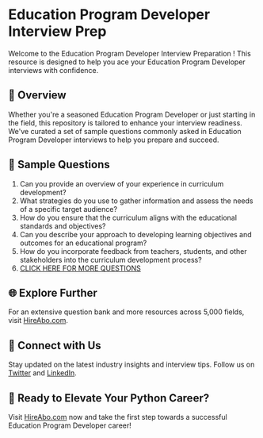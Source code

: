# Education Program Developer Interview Prep

Welcome to the Education Program Developer Interview Preparation ! This resource is designed to help you ace your Education Program Developer interviews with confidence.

## 🚀 Overview

Whether you're a seasoned Education Program Developer or just starting in the field, this repository is tailored to enhance your interview readiness. We've curated a set of sample questions commonly asked in Education Program Developer interviews to help you prepare and succeed.

## 📝 Sample Questions

1. Can you provide an overview of your experience in curriculum development?
2. What strategies do you use to gather information and assess the needs of a specific target audience?
3. How do you ensure that the curriculum aligns with the educational standards and objectives?
4. Can you describe your approach to developing learning objectives and outcomes for an educational program?
5. How do you incorporate feedback from teachers, students, and other stakeholders into the curriculum development process?
6. [CLICK HERE FOR MORE QUESTIONS](https://hireabo.com/job/4_4_21/Education%20Program%20Developer)

## 🌐 Explore Further

For an extensive question bank and more resources across 5,000 fields, visit [HireAbo.com](https://www.hireabo.com).

## 📱 Connect with Us

Stay updated on the latest industry insights and interview tips. Follow us on [Twitter](https://twitter.com/hireabo) and [LinkedIn](https://www.linkedin.com/in/hire-abo-3609972a8/).

## 🚀 Ready to Elevate Your Python Career?

Visit [HireAbo.com](https://www.hireabo.com) now and take the first step towards a successful Education Program Developer career!
